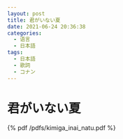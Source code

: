 ```yaml
---
layout: post
title: 君がいない夏
date: 2021-06-24 20:36:38
categories: 
  - 语言
  - 日本語
tags: 
  - 日本語
  - 歌詞
  - コナン
---
```


# 君がいない夏

{% pdf /pdfs/kimiga_inai_natu.pdf %}
